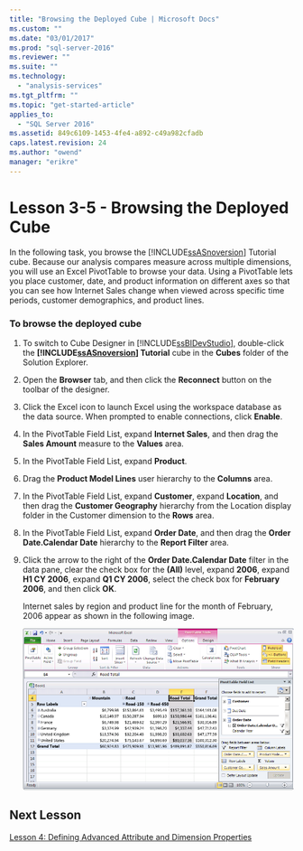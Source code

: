 ```yaml
---
title: "Browsing the Deployed Cube | Microsoft Docs"
ms.custom: ""
ms.date: "03/01/2017"
ms.prod: "sql-server-2016"
ms.reviewer: ""
ms.suite: ""
ms.technology: 
  - "analysis-services"
ms.tgt_pltfrm: ""
ms.topic: "get-started-article"
applies_to: 
  - "SQL Server 2016"
ms.assetid: 849c6109-1453-4fe4-a892-c49a982cfadb
caps.latest.revision: 24
ms.author: "owend"
manager: "erikre"
---
```

# Lesson 3-5 - Browsing the Deployed Cube
In the following task, you browse the [!INCLUDE[ssASnoversion](../../a9notintoc/includes/ssasnoversion-md.md)] Tutorial cube. Because our analysis compares measure across multiple dimensions, you will use an Excel PivotTable to browse your data. Using a PivotTable lets you place customer, date, and product information on different axes so that you can see how Internet Sales change when viewed across specific time periods, customer demographics, and product lines.  
  
### To browse the deployed cube  
  
1.  To switch to Cube Designer in [!INCLUDE[ssBIDevStudio](../../a9notintoc/includes/ssbidevstudio-md.md)], double-click the **[!INCLUDE[ssASnoversion](../../a9notintoc/includes/ssasnoversion-md.md)] Tutorial** cube in the **Cubes** folder of the Solution Explorer.  
  
2.  Open the **Browser** tab, and then click the **Reconnect** button on the toolbar of the designer.  
  
3.  Click the Excel icon to launch Excel using the workspace database as the data source. When prompted to enable connections, click **Enable**.  
  
4.  In the PivotTable Field List, expand **Internet Sales**, and then drag the **Sales Amount** measure to the **Values** area.  
  
5.  In the PivotTable Field List, expand **Product**.  
  
6.  Drag the **Product Model Lines** user hierarchy to the **Columns** area.  
  
7.  In the PivotTable Field List, expand **Customer**, expand **Location**, and then drag the **Customer Geography** hierarchy from the Location display folder in the Customer dimension to the **Rows** area.  
  
8.  In the PivotTable Field List, expand **Order Date**, and then drag the **Order Date.Calendar Date** hierarchy to the **Report Filter** area.  
  
9. Click the arrow to the right of the **Order Date.Calendar Date** filter in the data pane, clear the check box for the **(All)** level, expand **2006**, expand **H1 CY 2006**, expand **Q1 CY 2006**, select the check box for **February 2006**, and then click **OK**.  
  
    Internet sales by region and product line for the month of February, 2006 appear as shown in the following image.  
  
    ![Internet sales by region and product line](../../analysis-services/tutorials/media/l3-cube-browser-finish.gif "Internet sales by region and product line")  
  
## Next Lesson  
[Lesson 4: Defining Advanced Attribute and Dimension Properties](../../analysis-services/tutorials/lesson-4-defining-advanced-attribute-and-dimension-properties.md)  
  
  
  
